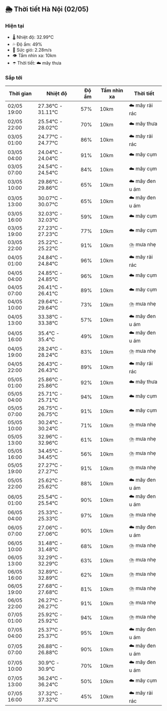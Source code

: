## 🌦️ Thời tiết Hà Nội (02/05)

### Hiện tại

- 🌡️ Nhiệt độ: 32.99℃
- 💦 Độ ẩm: 49%
- 💨 Sức gió: 2.28m/s
- 👁️ Tầm nhìn xa: 10km
- ☂️ Thời tiết: ☁️ mây thưa

### Sắp tới

| Thời gian | Nhiệt độ | Độ ẩm | Tầm nhìn xa | Thời tiết |
| --- | --- | --- | --- | --- |
| 02/05 19:00 | 27.36℃ - 31.11℃ | 57% | 10km | ☁️ mây rải rác |
| 02/05 22:00 | 25.54℃ - 28.02℃ | 70% | 10km | ☁️ mây thưa |
| 03/05 01:00 | 24.77℃ - 24.77℃ | 86% | 10km | ☁️ mây rải rác |
| 03/05 04:00 | 24.04℃ - 24.04℃ | 91% | 10km | ☁️ mây cụm |
| 03/05 07:00 | 24.54℃ - 24.54℃ | 84% | 10km | ☁️ mây cụm |
| 03/05 10:00 | 29.86℃ - 29.86℃ | 65% | 10km | ☁️ mây đen u ám |
| 03/05 13:00 | 30.07℃ - 30.07℃ | 65% | 10km | ☁️ mây đen u ám |
| 03/05 16:00 | 32.03℃ - 32.03℃ | 59% | 10km | ☁️ mây cụm |
| 03/05 19:00 | 27.23℃ - 27.23℃ | 77% | 10km | ☁️ mây cụm |
| 03/05 22:00 | 25.22℃ - 25.22℃ | 91% | 10km | ⛈️ mưa nhẹ |
| 04/05 01:00 | 24.84℃ - 24.84℃ | 96% | 10km | ☁️ mây rải rác |
| 04/05 04:00 | 24.85℃ - 24.85℃ | 96% | 10km | ☁️ mây cụm |
| 04/05 07:00 | 26.41℃ - 26.41℃ | 89% | 10km | ☁️ mây cụm |
| 04/05 10:00 | 29.64℃ - 29.64℃ | 73% | 10km | ⛈️ mưa nhẹ |
| 04/05 13:00 | 33.38℃ - 33.38℃ | 57% | 10km | ☁️ mây đen u ám |
| 04/05 16:00 | 35.4℃ - 35.4℃ | 49% | 10km | ☁️ mây đen u ám |
| 04/05 19:00 | 28.24℃ - 28.24℃ | 83% | 10km | ⛈️ mưa nhẹ |
| 04/05 22:00 | 26.43℃ - 26.43℃ | 89% | 10km | ☁️ mây rải rác |
| 05/05 01:00 | 25.86℃ - 25.86℃ | 92% | 10km | ☁️ mây thưa |
| 05/05 04:00 | 25.71℃ - 25.71℃ | 94% | 10km | ☁️ mây cụm |
| 05/05 07:00 | 26.75℃ - 26.75℃ | 91% | 10km | ☁️ mây cụm |
| 05/05 10:00 | 30.24℃ - 30.24℃ | 71% | 10km | ⛈️ mưa nhẹ |
| 05/05 13:00 | 32.96℃ - 32.96℃ | 61% | 10km | ⛈️ mưa nhẹ |
| 05/05 16:00 | 34.45℃ - 34.45℃ | 56% | 10km | ⛈️ mưa nhẹ |
| 05/05 19:00 | 27.27℃ - 27.27℃ | 91% | 10km | ⛈️ mưa nhẹ |
| 05/05 22:00 | 25.62℃ - 25.62℃ | 88% | 10km | ☁️ mây đen u ám |
| 06/05 01:00 | 25.54℃ - 25.54℃ | 90% | 10km | ☁️ mây đen u ám |
| 06/05 04:00 | 25.33℃ - 25.33℃ | 97% | 10km | ⛈️ mưa nhẹ |
| 06/05 07:00 | 27.06℃ - 27.06℃ | 90% | 10km | ☁️ mây đen u ám |
| 06/05 10:00 | 31.48℃ - 31.48℃ | 68% | 10km | ⛈️ mưa nhẹ |
| 06/05 13:00 | 32.29℃ - 32.29℃ | 63% | 10km | ⛈️ mưa nhẹ |
| 06/05 16:00 | 32.89℃ - 32.89℃ | 62% | 10km | ⛈️ mưa nhẹ |
| 06/05 19:00 | 27.68℃ - 27.68℃ | 81% | 10km | ⛈️ mưa nhẹ |
| 06/05 22:00 | 26.27℃ - 26.27℃ | 91% | 10km | ⛈️ mưa nhẹ |
| 07/05 01:00 | 25.92℃ - 25.92℃ | 94% | 10km | ⛈️ mưa nhẹ |
| 07/05 04:00 | 25.37℃ - 25.37℃ | 95% | 10km | ☁️ mây đen u ám |
| 07/05 07:00 | 26.88℃ - 26.88℃ | 90% | 10km | ☁️ mây đen u ám |
| 07/05 10:00 | 30.9℃ - 30.9℃ | 70% | 10km | ☁️ mây đen u ám |
| 07/05 13:00 | 36.24℃ - 36.24℃ | 50% | 10km | ☁️ mây cụm |
| 07/05 16:00 | 37.32℃ - 37.32℃ | 45% | 10km | ☁️ mây rải rác |
